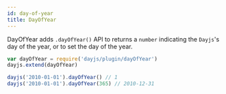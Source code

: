 ```yaml
---
id: day-of-year
title: DayOfYear
---
```

DayOfYear adds `.dayOfYear()` API to returns a `number` indicating the `Dayjs`'s day of the year, or to set the day of the year.

```javascript
var dayOfYear = require('dayjs/plugin/dayOfYear')
dayjs.extend(dayOfYear)

dayjs('2010-01-01').dayOfYear() // 1
dayjs('2010-01-01').dayOfYear(365) // 2010-12-31
```
